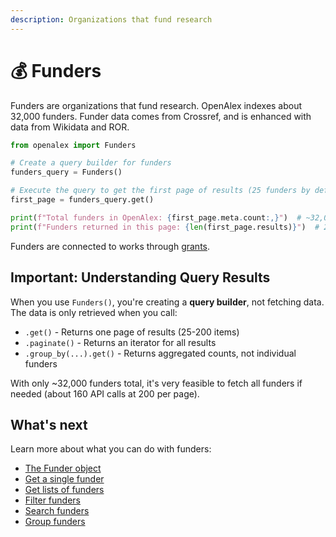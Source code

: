 ```yaml
---
description: Organizations that fund research
---
```


# 💰 Funders

Funders are organizations that fund research. OpenAlex indexes about 32,000 funders. Funder data comes from Crossref, and is enhanced with data from Wikidata and ROR.

```python
from openalex import Funders

# Create a query builder for funders
funders_query = Funders()

# Execute the query to get the first page of results (25 funders by default)
first_page = funders_query.get()

print(f"Total funders in OpenAlex: {first_page.meta.count:,}")  # ~32,000
print(f"Funders returned in this page: {len(first_page.results)}")  # 25
```

Funders are connected to works through [grants](../works/work-object/#grants).

## Important: Understanding Query Results

When you use `Funders()`, you're creating a **query builder**, not fetching data. The data is only retrieved when you call:
- `.get()` - Returns one page of results (25-200 items)
- `.paginate()` - Returns an iterator for all results
- `.group_by(...).get()` - Returns aggregated counts, not individual funders

With only ~32,000 funders total, it's very feasible to fetch all funders if needed (about 160 API calls at 200 per page).

## What's next

Learn more about what you can do with funders:

* [The Funder object](funder-object.md)
* [Get a single funder](get-a-single-funder.md)
* [Get lists of funders](get-lists-of-funders.md)
* [Filter funders](filter-funders.md)
* [Search funders](search-funders.md)
* [Group funders](group-funders.md)
